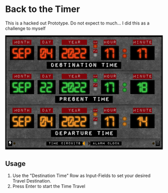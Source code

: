 # Back to the Timer
This is a hacked out Prototype. 
Do not expect to much...
I did this as a challenge to myself

![result](./img/result.png)

## Usage
1. Use the "Destination Time" Row as Input-Fields to set your desired Travel Destination.
2. Press Enter to start the Time Travel
